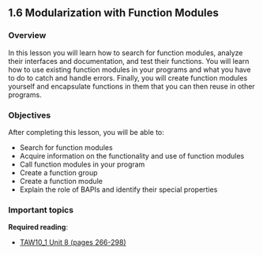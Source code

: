 ## 1.6 Modularization with Function Modules

### Overview
In this lesson you will learn how to search for function modules, analyze their interfaces and documentation, and test their functions. You will learn how to use existing function modules in your programs and what you have to do to catch and handle errors. Finally, you will create function modules yourself and encapsulate functions in them that you can then reuse in other programs.

### Objectives
After completing this lesson, you will be able to:
- Search for function modules
- Acquire information on the functionality and use of function modules
- Call function modules in your program
- Create a function group
- Create a function module
- Explain the role of BAPIs and identify their special properties

### Important topics

**Required reading**:
- [TAW10_1 Unit 8 (pages 266-298)](https://msggroup.sharepoint.com/:b:/r/sites/msteams_f974e3/Freigegebene%20Dokumente/General/SAP%20Summer%20School%202023/Training%20materials/TAW/TAW10_1_EN_Col92_FV_Part_NSC.pdf?csf=1&web=1&e=qJJmzd)
  
